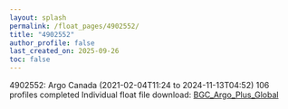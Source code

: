 ```yaml
---
layout: splash
permalink: /float_pages/4902552/
title: "4902552"
author_profile: false
last_created_on: 2025-09-26
toc: false
---
```

 
4902552: Argo Canada (2021-02-04T11:24 to 2024-11-13T04:52)
106 profiles completed
Individual float file download: [BGC_Argo_Plus_Global](https://ftp.soest.hawaii.edu/bgc_argo_plus/Individual_Floats/outliers_removed/4902552_Sprof_processed.nc)
